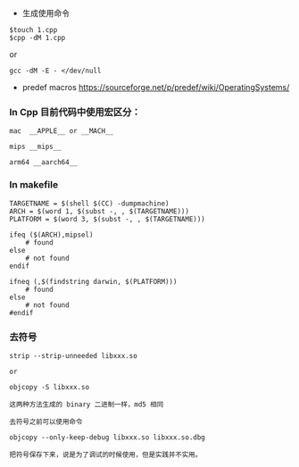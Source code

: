 
* 生成使用命令
```
$touch 1.cpp
$cpp -dM 1.cpp 
```

or

```
gcc -dM -E - </dev/null
```

* predef macros https://sourceforge.net/p/predef/wiki/OperatingSystems/


### In Cpp 目前代码中使用宏区分：
```
mac  __APPLE__ or __MACH__

mips __mips__

arm64 __aarch64__
```
### In makefile 
```
TARGETNAME = $(shell $(CC) -dumpmachine)
ARCH = $(word 1, $(subst -, , $(TARGETNAME)))
PLATFORM = $(word 3, $(subst -, , $(TARGETNAME)))

ifeq ($(ARCH),mipsel)
	# found 
else
	# not found
endif

ifneq (,$(findstring darwin, $(PLATFORM)))
	# found
else
	# not found
#endif

```


### 去符号

```
strip --strip-unneeded libxxx.so

or 

objcopy -S libxxx.so

这两种方法生成的 binary 二进制一样，md5 相同

去符号之前可以使用命令 

objcopy --only-keep-debug libxxx.so libxxx.so.dbg

把符号保存下来，说是为了调试的时候使用，但是实践并不实用。

```